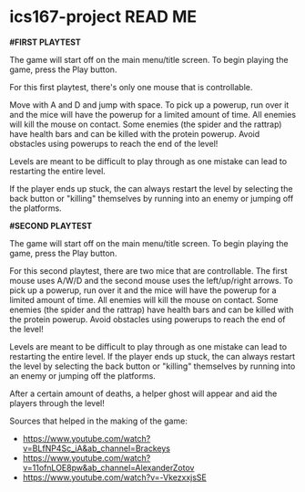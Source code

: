 # ics167-project READ ME 

**#FIRST PLAYTEST**

The game will start off on the main menu/title screen. 
To begin playing the game, press the Play button.

For this first playtest, there's only one mouse that is controllable.

Move with A and D and jump with space.
To pick up a powerup, run over it and the mice will have the powerup for a limited amount of time.
All enemies will kill the mouse on contact. Some enemies (the spider and the rattrap) have health bars and can be killed with the protein powerup.
Avoid obstacles using powerups to reach the end of the level!

Levels are meant to be difficult to play through as one mistake can lead to restarting the entire level.

If the player ends up stuck, the can always restart the level by selecting the back button or "killing" themselves by running into an enemy or jumping off the platforms.


**#SECOND PLAYTEST**

The game will start off on the main menu/title screen. 
To begin playing the game, press the Play button.

For this second playtest, there are two mice that are controllable.
The first mouse uses A/W/D and the second mouse uses the left/up/right arrows.
To pick up a powerup, run over it and the mice will have the powerup for a limited amount of time.
All enemies will kill the mouse on contact. Some enemies (the spider and the rattrap) have health bars and can be killed with the protein powerup.
Avoid obstacles using powerups to reach the end of the level!

Levels are meant to be difficult to play through as one mistake can lead to restarting the entire level.
If the player ends up stuck, the can always restart the level by selecting the back button or "killing" themselves by running into an enemy or jumping off the platforms.

After a certain amount of deaths, a helper ghost will appear and aid the players through the level!


Sources that helped in the making of the game:
- https://www.youtube.com/watch?v=BLfNP4Sc_iA&ab_channel=Brackeys
- https://www.youtube.com/watch?v=11ofnLOE8pw&ab_channel=AlexanderZotov
- https://www.youtube.com/watch?v=-VkezxxjsSE
